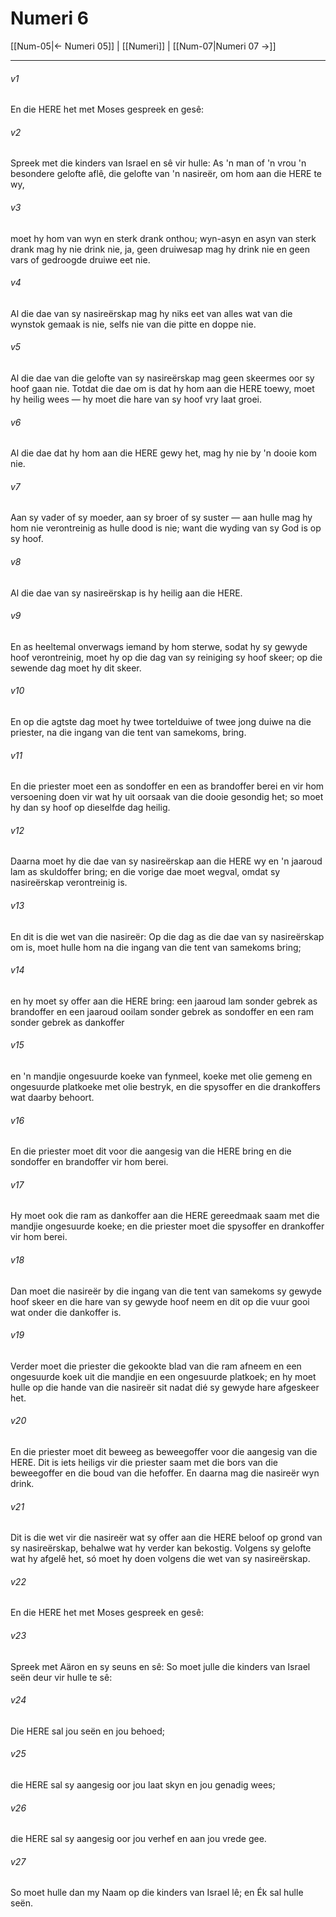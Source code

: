 # Numeri 6

[[Num-05|← Numeri 05]] | [[Numeri]] | [[Num-07|Numeri 07 →]]
***

###### v1
En die HERE het met Moses gespreek en gesê: 
###### v2
Spreek met die kinders van Israel en sê vir hulle: As 'n man of 'n vrou 'n besondere gelofte aflê, die gelofte van 'n nasireër, om hom aan die HERE te wy, 
###### v3
moet hy hom van wyn en sterk drank onthou; wyn-asyn en asyn van sterk drank mag hy nie drink nie, ja, geen druiwesap mag hy drink nie en geen vars of gedroogde druiwe eet nie. 
###### v4
Al die dae van sy nasireërskap mag hy niks eet van alles wat van die wynstok gemaak is nie, selfs nie van die pitte en doppe nie. 
###### v5
Al die dae van die gelofte van sy nasireërskap mag geen skeermes oor sy hoof gaan nie. Totdat die dae om is dat hy hom aan die HERE toewy, moet hy heilig wees — hy moet die hare van sy hoof vry laat groei. 
###### v6
Al die dae dat hy hom aan die HERE gewy het, mag hy nie by 'n dooie kom nie. 
###### v7
Aan sy vader of sy moeder, aan sy broer of sy suster — aan hulle mag hy hom nie verontreinig as hulle dood is nie; want die wyding van sy God is op sy hoof. 
###### v8
Al die dae van sy nasireërskap is hy heilig aan die HERE. 
###### v9
En as heeltemal onverwags iemand by hom sterwe, sodat hy sy gewyde hoof verontreinig, moet hy op die dag van sy reiniging sy hoof skeer; op die sewende dag moet hy dit skeer. 
###### v10
En op die agtste dag moet hy twee tortelduiwe of twee jong duiwe na die priester, na die ingang van die tent van samekoms, bring. 
###### v11
En die priester moet een as sondoffer en een as brandoffer berei en vir hom versoening doen vir wat hy uit oorsaak van die dooie gesondig het; so moet hy dan sy hoof op dieselfde dag heilig. 
###### v12
Daarna moet hy die dae van sy nasireërskap aan die HERE wy en 'n jaaroud lam as skuldoffer bring; en die vorige dae moet wegval, omdat sy nasireërskap verontreinig is. 
###### v13
En dit is die wet van die nasireër: Op die dag as die dae van sy nasireërskap om is, moet hulle hom na die ingang van die tent van samekoms bring; 
###### v14
en hy moet sy offer aan die HERE bring: een jaaroud lam sonder gebrek as brandoffer en een jaaroud ooilam sonder gebrek as sondoffer en een ram sonder gebrek as dankoffer 
###### v15
en 'n mandjie ongesuurde koeke van fynmeel, koeke met olie gemeng en ongesuurde platkoeke met olie bestryk, en die spysoffer en die drankoffers wat daarby behoort. 
###### v16
En die priester moet dit voor die aangesig van die HERE bring en die sondoffer en brandoffer vir hom berei. 
###### v17
Hy moet ook die ram as dankoffer aan die HERE gereedmaak saam met die mandjie ongesuurde koeke; en die priester moet die spysoffer en drankoffer vir hom berei. 
###### v18
Dan moet die nasireër by die ingang van die tent van samekoms sy gewyde hoof skeer en die hare van sy gewyde hoof neem en dit op die vuur gooi wat onder die dankoffer is. 
###### v19
Verder moet die priester die gekookte blad van die ram afneem en een ongesuurde koek uit die mandjie en een ongesuurde platkoek; en hy moet hulle op die hande van die nasireër sit nadat dié sy gewyde hare afgeskeer het. 
###### v20
En die priester moet dit beweeg as beweegoffer voor die aangesig van die HERE. Dit is iets heiligs vir die priester saam met die bors van die beweegoffer en die boud van die hefoffer. En daarna mag die nasireër wyn drink. 
###### v21
Dit is die wet vir die nasireër wat sy offer aan die HERE beloof op grond van sy nasireërskap, behalwe wat hy verder kan bekostig. Volgens sy gelofte wat hy afgelê het, só moet hy doen volgens die wet van sy nasireërskap. 
###### v22
En die HERE het met Moses gespreek en gesê: 
###### v23
Spreek met Aäron en sy seuns en sê: So moet julle die kinders van Israel seën deur vir hulle te sê: 
###### v24
Die HERE sal jou seën en jou behoed; 
###### v25
die HERE sal sy aangesig oor jou laat skyn en jou genadig wees; 
###### v26
die HERE sal sy aangesig oor jou verhef en aan jou vrede gee. 
###### v27
So moet hulle dan my Naam op die kinders van Israel lê; en Ék sal hulle seën. 
